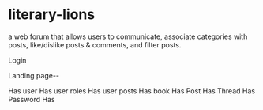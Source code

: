 # literary-lions

a web forum that allows users to communicate, associate categories with posts, like/dislike posts & comments, and filter posts.

Login

Landing page--






Has user
Has user roles 
Has user posts
Has book
Has Post
Has Thread
Has Password
Has 